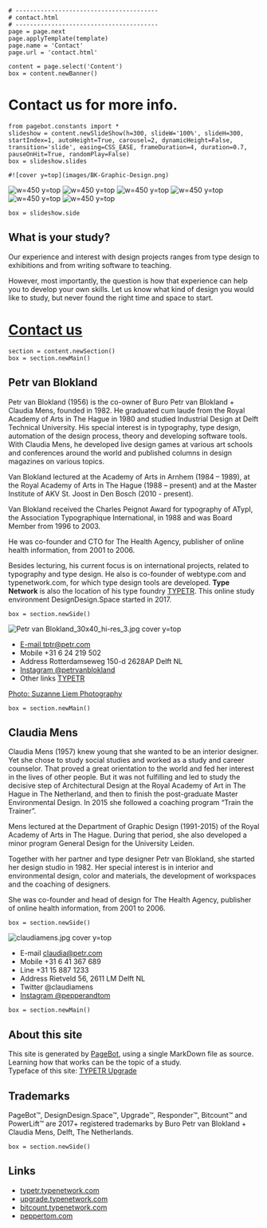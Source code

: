 
~~~
# ----------------------------------------
# contact.html
# ----------------------------------------
page = page.next
page.applyTemplate(template)  
page.name = 'Contact'
page.url = 'contact.html'

content = page.select('Content')
box = content.newBanner()
~~~
# Contact us for more info.

~~~
from pagebot.constants import *
slideshow = content.newSlideShow(h=300, slideW='100%', slideH=300, startIndex=1, autoHeight=True, carousel=2, dynamicHeight=False, transition='slide', easing=CSS_EASE, frameDuration=4, duration=0.7, pauseOnHit=True, randomPlay=False)
box = slideshow.slides

#![cover y=top](images/BK-Graphic-Design.png)
~~~

![w=450 y=top](images/BK-Interactive-Design.png)
![w=450 y=top](images/BK-Environmental-Design.png)
![w=450 y=top](images/BK-Interaction-Design.png)
![w=450 y=top](images/BK-Studio-Design.png)
![w=450 y=top](images/BK-Models-Design.png)
![w=450 y=top](images/BK-Typography-Design.png)

~~~ 
box = slideshow.side
~~~

## What is your study?

Our experience and interest with design projects ranges from type design to exhibitions and from writing software to teaching.  

However, most importantly, the question is how that experience can help you to develop your own skills. Let us know what kind of design you would like to study, but never found the right time and space to start. 

# [Contact us](mailto:info@designdesign.space?subject=DesignDesign.Space%20Study%20Information)

~~~
section = content.newSection()
box = section.newMain()
~~~

## Petr van Blokland

Petr van Blokland (1956) is the co-owner of Buro Petr van Blokland + Claudia Mens, founded in 1982. He graduated cum laude from the Royal Academy of Arts in The Hague in 1980 and studied Industrial Design at Delft Technical University. His special interest is in typography, type design, automation of the design process, theory and developing software tools. With Claudia Mens, he developed live design games at various art schools and conferences around the world and published columns in design magazines on various topics.

Van Blokland lectured at the Academy of Arts in Arnhem (1984 – 1989), at the Royal Academy of Arts in The Hague (1988 – present) and at the Master Institute of AKV St. Joost in Den Bosch (2010 - present).

Van Blokland received the Charles Peignot Award for typography of ATypI, the Association Typographique International, in 1988 and was Board Member from 1996 to 2003.

He was co-founder and CTO for The Health Agency, publisher of online health information, from 2001 to 2006. 

Besides lecturing, his current focus is on international projects, related to typography and type design. He also is co-founder of webtype.com and typenetwork.com, for which type design tools are developed. **Type Network** is also the location of his type foundry [TYPETR](http://typetr.typenetwork.com). This online study environment DesignDesign.Space started in 2017.

~~~
box = section.newSide()
~~~


![Petr van Blokland_30x40_hi-res_3.jpg cover y=top](images/petr_van_blokland_30x40_hi-res_3_square.jpg)

* [E-mail tptr@petr.com](mailto:buro@petr.com) 
* Mobile +31 6 24 219 502
* Address Rotterdamseweg 150-d 2628AP Delft NL
* [Instagram @petrvanblokland](https://www.instagram.com/petrvanblokland/)
* Other links [TYPETR](https://typetr.typenetwork.com)

[Photo: Suzanne Liem Photography](https://suzanneliem.com?language=2)

~~~
box = section.newMain()
~~~

## Claudia Mens

Claudia Mens (1957) knew young that she wanted to be an interior designer. Yet she chose to study social studies and worked as a study and career counselor. That proved a great orientation to the world and fed her interest in the lives of other people. But it was not fulfilling and led to study the decisive step of Architectural Design at the Royal Academy of Art in The Hague in The Netherland, and then to finish the post-graduate Master Environmental Design. In 2015 she followed a coaching program “Train the Trainer”.

Mens lectured at the Department of Graphic Design (1991-2015) of the Royal Academy of Arts in The Hague. During that period, she also developed a minor program General Design for the University Leiden.

Together with her partner and type designer Petr van Blokland, she started her design studio in 1982. Her special interest is in interior and environmental design, color and materials, the development of workspaces and the coaching of designers.

She was co-founder and head of design for The Health Agency, publisher of online health information, from 2001 to 2006. 

~~~
box = section.newSide()
~~~
![claudiamens.jpg cover y=top](images/claudiamens.jpg)

* E-mail [claudia@petr.com](mailto:claudia@petr.com) 
* Mobile +31 6 41 367 689
* Line +31 15 887 1233
* Address Rietveld 56, 2611 LM Delft NL
* Twitter @claudiamens
* [Instagram @pepperandtom](https://www.instagram.com/pepperandtom)

~~~
box = section.newMain()
~~~
## About this site

This site is generated by [PageBot](https://GitHub.com/PageBot/PageBot/blob/master/README.md), using a single MarkDown file as source. Learning how that works can be the topic of a study.<br/>
Typeface of this site: [TYPETR Upgrade](http://upgrade.typenetwork.com)

## Trademarks

PageBot™, DesignDesign.Space™, Upgrade™, Responder™, Bitcount™ and PowerLift™ are 2017+ registered trademarks by Buro Petr van Blokland + Claudia Mens, Delft, The Netherlands. 

~~~
box = section.newSide()
~~~

## Links

* [typetr.typenetwork.com](http://typetr.typenetwork.com)
* [upgrade.typenetwork.com](http://upgrade.typenetwork.com)
* [bitcount.typenetwork.com](http://bitcount.typenetwork.com)
* [peppertom.com](http://www.peppertom.com)

